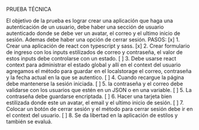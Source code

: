 PRUEBA TÉCNICA

El objetivo de la prueba es lograr crear una aplicación que haga una autenticación de un usuario, debe
haber una sección de usuario autenticado donde se debe ver un avatar, el correo y el ultimo inicio de
sesión. Ademas debe haber una opción de cerrar sesión.
PASOS:
[x] 1. Crear una aplicación de react con typescript y sass.
[x] 2. Crear formulario de ingreso con los inputs estilizados de correo y contraseña, el valor de estos inputs
debe controlarse con un estado.
[ ] 3. Debe usarse react context para administrar el estado global y allí en el context del usuario agregamos el
método para guardar en el localstorage el correo, contraseña y la fecha actual en la que se autentico.
[ ] 4. Cuando recargue la página debe mantenerse la sesión iniciada.
[ ] 5. la contraseña y el correo debe validarse con los usuarios que estén en un JSON o en una variable.
[ ] 5. La contraseña debe guardarse encriptada.
[ ] 6. Hacer una tarjeta bien estilizada donde este un avatar, el email y el ultimo inicio de sesión.
[ ] 7. Colocar un botón de cerrar sesión y el método para cerrar sesión debe ir en el context del usuario.
[ ] 8. Se da libertad en la aplicación de estilos y también se evaluá.